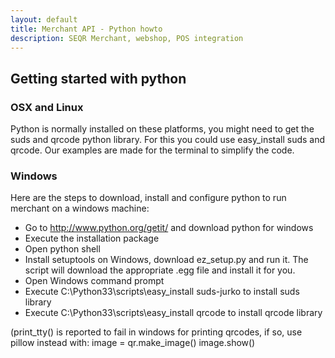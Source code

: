 ```yaml
---
layout: default
title: Merchant API - Python howto
description: SEQR Merchant, webshop, POS integration
---
```

 
## Getting started with python

### OSX and Linux

Python is normally installed on these platforms, you might need to get the suds and qrcode python library. For this you could use easy_install suds and qrcode.  Our examples are made for the terminal to simplify the code. 

### Windows

Here are the steps to download, install and configure python to run merchant on a windows machine:
* Go to http://www.python.org/getit/ and download python for windows
* Execute the installation package
* Open python shell
* Install setuptools on Windows, download ez_setup.py and run it. The script will download the appropriate .egg file and install it for you.
* Open Windows command prompt
* Execute C:\Python33\scripts\easy_install suds-jurko to install suds library
* Execute C:\Python33\scripts\easy_install qrcode to install qrcode library

(print_tty() is reported to fail in windows for printing qrcodes, if so, use pillow instead with: 
    image = qr.make_image() 
    image.show()

